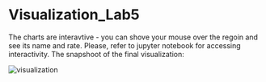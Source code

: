 # Visualization_Lab5


The charts are interavtive - you can shove your mouse over the regoin and see its name and rate. Please, refer to jupyter notebook for accessing interactivity. The snapshoot of the final visualization:

![visualization](https://user-images.githubusercontent.com/45094163/146548165-b1a9ffcc-4d69-44c5-ab1f-be2ffd509dc8.png)
